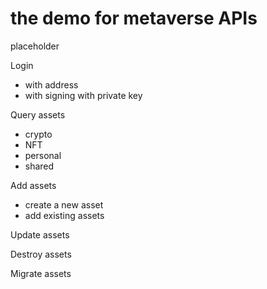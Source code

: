 # the demo for metaverse APIs

placeholder

Login
* with address
* with signing with private key 

Query assets
* crypto
* NFT
* personal
* shared

Add assets
* create a new asset
* add existing assets

Update assets

Destroy assets

Migrate assets
